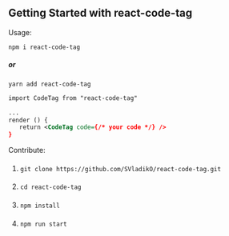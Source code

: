 ## Getting Started with react-code-tag

Usage:

`npm i react-code-tag` 
##### or
`yarn add react-code-tag`

```xml
import CodeTag from "react-code-tag"

...
render () {
   return <CodeTag code={/* your code */} />
}
```

Contribute:
####
1. ```git clone https://github.com/SVladikO/react-code-tag.git```
####
2. ```cd react-code-tag```
####
3. ```npm install```
####
4. ```npm run start```


